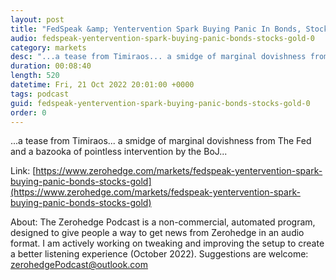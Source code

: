 ```yaml
---
layout: post
title: "FedSpeak &amp; Yentervention Spark Buying Panic In Bonds, Stocks, &amp; Gold"
audio: fedspeak-yentervention-spark-buying-panic-bonds-stocks-gold-0
category: markets
desc: "...a tease from Timiraos... a smidge of marginal dovishness from The Fed and a bazooka of pointless intervention by the BoJ..."
duration: 00:08:40
length: 520
datetime: Fri, 21 Oct 2022 20:01:00 +0000
tags: podcast
guid: fedspeak-yentervention-spark-buying-panic-bonds-stocks-gold-0
order: 0
---
```

...a tease from Timiraos... a smidge of marginal dovishness from The Fed and a bazooka of pointless intervention by the BoJ...

Link: [https://www.zerohedge.com/markets/fedspeak-yentervention-spark-buying-panic-bonds-stocks-gold](https://www.zerohedge.com/markets/fedspeak-yentervention-spark-buying-panic-bonds-stocks-gold)

About: The Zerohedge Podcast is a non-commercial, automated program, designed to give people a way to get news from Zerohedge in an audio format.  I am actively working on tweaking and improving the setup to create a better listening experience (October 2022).  Suggestions are welcome: [zerohedgePodcast@outlook.com](mailto:zerohedgePodcast@outlook.com)